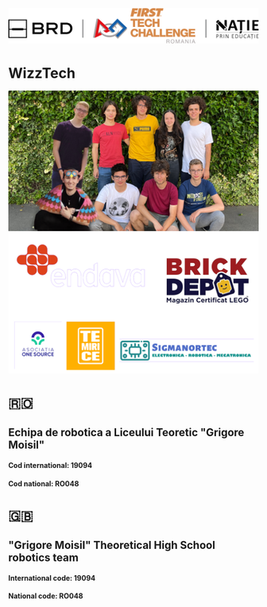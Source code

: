 <img src="images/natie-prin-educatie-logo.png" style="width: 600px">


# WizzTech

<img src="images/poza-grup16x9.png">
<img src="images/sponsors.png">

# 🇷🇴
## Echipa de robotica a Liceului Teoretic "Grigore Moisil"

#### Cod international: 19094
#### Cod national: RO048


# 🇬🇧
## "Grigore Moisil" Theoretical High School robotics team

#### International code: 19094
#### National code: RO048
